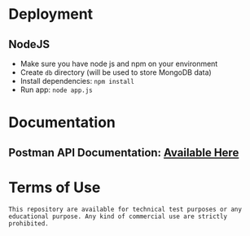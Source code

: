 # Deployment
## NodeJS
- Make sure you have node js and npm on your environment
- Create `db` directory (will be used to store MongoDB data)
- Install dependencies: `npm install`
- Run app: `node app.js`

# Documentation
## Postman API Documentation: [Available Here](https://documenter.getpostman.com/view/23779756/2s9YsM9Awq)

# Terms of Use
`This repository are available for technical test purposes or any educational purpose. Any kind of commercial use are strictly prohibited.`
